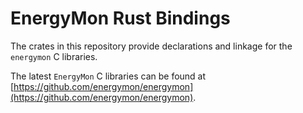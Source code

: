 # EnergyMon Rust Bindings

The crates in this repository provide declarations and linkage for the
`energymon` C libraries.

The latest `EnergyMon` C libraries can be found at
[https://github.com/energymon/energymon](https://github.com/energymon/energymon).
